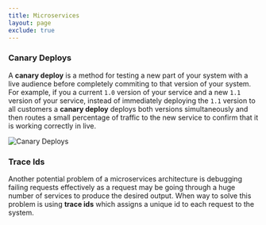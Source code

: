 ```yaml
---
title: Microservices
layout: page
exclude: true
---
```


### Canary Deploys

A **canary deploy** is a method for testing a new part of your system with a live audience before completely commiting to that version of your system. For example, if you a current `1.0` version of your service and a new `1.1` version of your service, instead of immediately deploying the `1.1` version to all customers a **canary deploy** deploys both versions simultaneously and then routes a small percentage of traffic to the new service to confirm that it is working correctly in live.

![Canary Deploys](https://drive.google.com/file/d/11exwptVKHnL1KJUzt_XWJTwYpolmeO5_/preview)

### Trace Ids

Another potential problem of a microservices architecture is debugging failing requests effectively as a request may be going through a huge number of services to produce the desired output. When way to solve this problem is using **trace ids** which assigns a unique id to each request to the system.
<!--stackedit_data:
eyJoaXN0b3J5IjpbNTc2MDE0Njk2LC01NjcxNTgyNjFdfQ==
-->